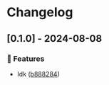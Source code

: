# Changelog
## [0.1.0] - 2024-08-08

### :rocket: Features

- Idk ([b888284](https://github.com/ares-b/test-ci/commit/b88828490ec9fc94e63461560cd802eda557abaf))

